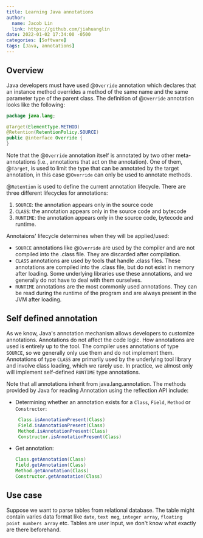 ```yaml
---
title: Learning Java annotations
author:
  name: Jacob Lin
  link: https://github.com/jiahuanglin
date: 2022-01-02 17:34:00 -0500
categories: [Software]
tags: [Java, annotations]
---
```


## Overview

Java developers must have used @`Override` annotation which declares that an instance method overrides a method of the same name and the same parameter type of the parent class. The definition of @`Override` annotation looks like the following:
```java
package java.lang;

@Target(ElementType.METHOD)
@Retention(RetentionPolicy.SOURCE)
public @interface Override {
}
```

Note that the @`Override` annotation itself is annotated by two other meta-annotations (i.e., annotations that act on the annotation). One of them, @`Target`, is used to limit the type that can be annotated by the target annotation, in this case @`Override` can only be used to annotate methods.

@`Retention` is used to define the current annotation lifecycle. There are three different lifecycles for annotations:
1. `SOURCE`: the annotation appears only in the source code
2. `CLASS`: the annotation appears only in the source code and bytecode
3. `RUNTIME`: the annotation appears only in the source code, bytecode and runtime. 

Annotaions' lifecycle determines when they will be applied/used:

 - `SOURCE` annotations like @`Override` are used by the compiler and are not compiled into the .class file. They are discarded after compilation.
 - `CLASS` annotations are used by tools that handle .class files. These annotations are compiled into the .class file, but do not exist in memory after loading. Some underlying libraries use these annotations, and we generally do not have to deal with them ourselves.
 - `RUNTIME` annotations are the most commonly used annotations. They can be read during the runtime of the program and are always present in the JVM after loading.

## Self defined annotation

As we know, Java's annotation mechanism allows developers to customize annotations. Annotations do not affect the code logic. How annotations are used is entirely up to the tool. The compiler uses annotations of type `SOURCE`, so we generally only use them and do not implement them. Annotations of type `CLASS` are primarily used by the underlying tool library and involve class loading, which we rarely use. In practice, we almost only will implement self-defined `RUNTIME` type annotations.

Note that all annotations inherit from java.lang.annotation. The methods provided by Java for reading Annotation using the reflection API include:

- Determining whether an annotation exists for a `Class`, `Field`, `Method` or `Constructor`:
   ```java
    Class.isAnnotationPresent(Class)
    Field.isAnnotationPresent(Class)
    Method.isAnnotationPresent(Class)
    Constructor.isAnnotationPresent(Class)
    ```


- Get annotation:
    ```java
    Class.getAnnotation(Class)
    Field.getAnnotation(Class)
    Method.getAnnotation(Class)
    Constructor.getAnnotation(Class)
    ```


## Use case
Suppose we want to parse tables from relational database. The table might contain varies data format like `date`, `text meg`, `integer array`, `floating point numbers array` etc. Tables are user input, we don't know what exactly are there beforehand. 


